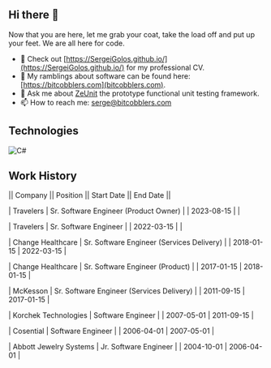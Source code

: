 ## Hi there 👋

Now that you are here, let me grab your coat, take the load off and put up your feet.  We are all here for code.

- 🔭 Check out [https://SergeiGolos.github.io/](https://SergeiGolos.github.io/) for my professional CV.
- 🤔 My ramblings about software can be found here: [https://bitcobblers.com](bitcobblers.com).
- 💬 Ask me about [ZeUnit](https://github.com/bitcobblers/ZeUnit) the prototype functional unit testing framework.
- 📫 How to reach me: [serge@bitcobblers.com](mailto:serge@bitcobblers.com)

## Technologies

![C#](https://img.shields.io/badge/c%23-%23239120.svg?style=for-the-badge&logo=csharp&logoColor=white)


## Work History
|| Company || Position || Start Date || End Date ||

| Travelers | Sr. Software Engineer (Product Owner) | | 2023-08-15 |  | 

| Travelers | Sr. Software Engineer  | | 2022-03-15 |  | 

| Change Healthcare | Sr. Software Engineer (Services Delivery) | | 2018-01-15 | 2022-03-15 | 

| Change Healthcare | Sr. Software Engineer (Product) | | 2017-01-15 | 2018-01-15 | 

| McKesson | Sr. Software Engineer (Services Delivery) | | 2011-09-15 | 2017-01-15 | 

| Korchek Technologies | Software Engineer | | 2007-05-01 | 2011-09-15 | 

| Cosential | Software Engineer | | 2006-04-01 | 2007-05-01 | 

| Abbott Jewelry Systems | Jr. Software Engineer | | 2004-10-01 | 2006-04-01 | 
